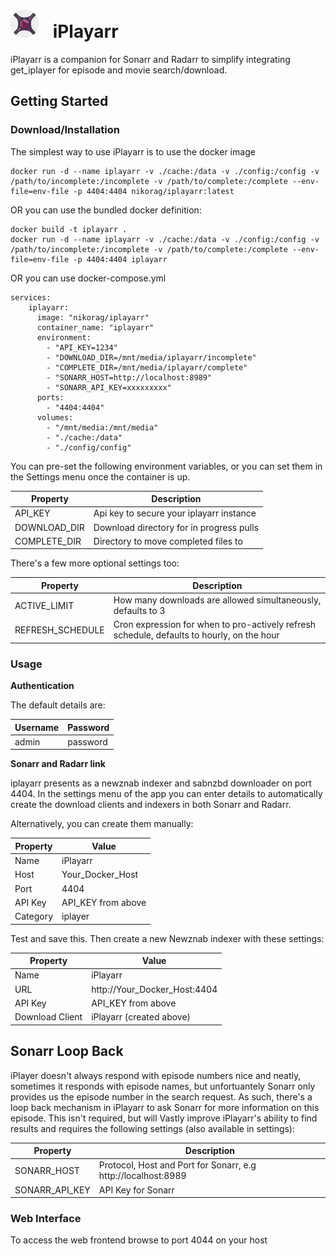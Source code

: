# <img src="frontend/public/iplayarr.png" alt="Description" width="45" style="margin-right: 1rem;"> iPlayarr

iPlayarr is a companion for Sonarr and Radarr to simplify integrating get_iplayer for episode and movie search/download.

## Getting Started

### Download/Installation

The simplest way to use iPlayarr is to use the docker image

```
docker run -d --name iplayarr -v ./cache:/data -v ./config:/config -v /path/to/incomplete:/incomplete -v /path/to/complete:/complete --env-file=env-file -p 4404:4404 nikorag/iplayarr:latest
```

OR you can use the bundled docker definition:

```
docker build -t iplayarr .
docker run -d --name iplayarr -v ./cache:/data -v ./config:/config -v /path/to/incomplete:/incomplete -v /path/to/complete:/complete --env-file=env-file -p 4404:4404 iplayarr
```

OR you can use docker-compose.yml

```
services:
    iplayarr:
      image: "nikorag/iplayarr"
      container_name: "iplayarr"
      environment:
        - "API_KEY=1234"
        - "DOWNLOAD_DIR=/mnt/media/iplayarr/incomplete"
        - "COMPLETE_DIR=/mnt/media/iplayarr/complete"
        - "SONARR_HOST=http://localhost:8989"
        - "SONARR_API_KEY=xxxxxxxxx"
      ports:
        - "4404:4404"
      volumes:
        - "/mnt/media:/mnt/media"
        - "./cache:/data"
        - "./config/config"
```


You can pre-set the following environment variables, or you can set them in the Settings menu once the container is up.

| Property     | Description                                  |
| ------------ | -------------------------------------------- |
| API_KEY      | Api key to secure your iplayarr instance     |
| DOWNLOAD_DIR | Download directory for in progress pulls     |
| COMPLETE_DIR | Directory to move completed files to         |

There's a few more optional settings too:

| Property | Description |
| -------- | ----------- |
| ACTIVE_LIMIT | How many downloads are allowed simultaneously, defaults to 3 |
| REFRESH_SCHEDULE | Cron expression for when to pro-actively refresh schedule, defaults to hourly, on the hour |

### Usage

**Authentication**

The default details are:

| Username | Password |
| -------- | ----- |
| admin | password |

**Sonarr and Radarr link**

iplayarr presents as a newznab indexer and sabnzbd downloader on port 4404. In the settings menu of the app you can enter details to automatically create the download clients and indexers in both Sonarr and Radarr.

Alternatively, you can create them manually:

| Property | Value |
| ---------| ----- |
| Name     | iPlayarr |
| Host     | Your_Docker_Host |
| Port     | 4404 |
| API Key  | API_KEY from above |
| Category | iplayer |


Test and save this. Then create a new Newznab indexer with these settings:

| Property | Value |
| ---------| ----- |
| Name     | iPlayarr |
| URL      | http://Your_Docker_Host:4404 |
| API Key  | API_KEY from above |
| Download Client  | iPlayarr (created above) |

## Sonarr Loop Back

iPlayer doesn't always respond with episode numbers nice and neatly, sometimes it responds with episode names, but unfortuantely Sonarr only provides us the episode number in the search request. As such, there's a loop back mechanism in iPlayarr to ask Sonarr for more information on this episode. This isn't required, but will Vastly improve iPlayarr's ability to find results and requires the following settings (also available in settings):

| Property            | Description                                                   |
| ------------------- | ------------------------------------------------------------- |
| SONARR_HOST         | Protocol, Host and Port for Sonarr, e.g http://localhost:8989 |
| SONARR_API_KEY      | API Key for Sonarr                                            |

### Web Interface

To access the web frontend browse to port 4044 on your host